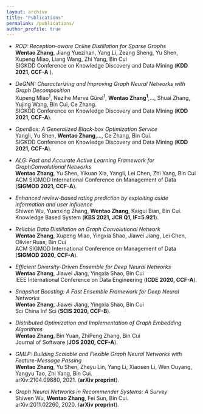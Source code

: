 ```yaml
---
layout: archive
title: "Publications"
permalink: /publications/
author_profile: true
---
```


- *ROD: Reception-aware Online Distillation for Sparse Graphs* <br>
**Wentao Zhang**, Jiang Yuezihan, Yang Li, Zeang Sheng, Yu Shen, Xupeng Miao, Liang Wang, Zhi Yang, Bin Cui <br>
SIGKDD Conference on Knowledge Discovery and Data Mining (**KDD 2021, CCF-A** ). 

- *DeGNN: Characterizing and Improving Graph Neural Networks with Graph Decomposition* <br>
Xupeng Miao<sup>1</sup>, Nezihe Merve Gürel<sup>1</sup>, **Wentao Zhang<sup>1</sup>**,..., Shuai Zhang, Yujing Wang, Bin Cui, Ce Zhang. <br>
SIGKDD Conference on Knowledge Discovery and Data Mining (**KDD 2021, CCF-A**). 

- *OpenBox: A Generalized Black-box Optimization Service* <br>
Yangli, Yu Shen, **Wentao Zhang**,..., Ce Zhang, Bin Cui. <br>
SIGKDD Conference on Knowledge Discovery and Data Mining (**KDD 2021, CCF-A**). 

- *ALG: Fast and Accurate Active Learning Framework for GraphConvolutional Networks* <br>
**Wentao Zhang**, Yu Shen, Yikuan Xia, Yangli, Lei Chen, Zhi Yang, Bin Cui <br>
ACM SIGMOD International Conference on Management of Data (**SIGMOD 2021, CCF-A**). 

- *Enhanced review-based rating prediction by exploiting aside information and user influence* <br>
Shiwen Wu, Yuanxing Zhang, **Wentao Zhang**, Kaigui Bian, Bin Cui.  <br>
Knowledge Based System (**KBS 2021, JCR Q1, IF=5.921**). 

- *Reliable Data Distillation on Graph Convolutional Network* <br>
**Wentao Zhang**, Xupeng Miao, Yingxia Shao, Jiawei Jiang, Lei Chen, Olivier Ruas, Bin Cui <br>
ACM SIGMOD International Conference on Management of Data (**SIGMOD 2020, CCF-A**). 

- *Efficient Diversity-Driven Ensemble for Deep Neural Networks* <br>
**Wentao Zhang**, Jiawei Jiang, Yingxia Shao, Bin Cui <br>
IEEE International Conference on Data Engineering (**ICDE 2020, CCF-A**). 

- *Snapshot Boosting: A Fast Ensemble Framework for Deep Neural Networks* <br>
**Wentao Zhang**, Jiawei Jiang, Yingxia Shao, Bin Cui <br>
Sci China Inf Sci (**SCIS 2020, CCF-B**). 

- *Distributed Optimization and Implementation of Graph Embedding Algorithms* <br>
**Wentao Zhang**, Bin Yuan, ZhiPeng Zhang, Bin Cui <br>
Journal of Software (**JOS 2020, CCF-A**). 

- *GMLP: Building Scalable and Flexible Graph Neural Networks with Feature-Message Passing* <br>
**Wentao Zhang**, Yu Shen, Zheyu Lin, Yang Li, Xiaosen Li, Wen Ouyang, Yangyu Tao, Zhi Yang, Bin Cui. <br>
arXiv:2104.09880, 2021. (**arXiv preprint**). 

- *Graph Neural Networks in Recommender Systems: A Survey* <br>
Shiwen Wu, **Wentao Zhang**, Fei Sun, Bin Cui. <br>
arXiv:2011.02260, 2020. (**arXiv preprint**). 
